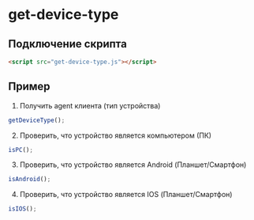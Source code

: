 # get-device-type
## Подключение скрипта
```html
<script src="get-device-type.js"></script>
```
## Пример
1) Получить agent клиента (тип устройства)
```js
getDeviceType();
```

2) Проверить, что устройство является компьютером (ПК)
```js
isPC();
```

3) Проверить, что устройство является Android (Планшет/Смартфон)
```js
isAndroid();
```

4) Проверить, что устройство является IOS (Планшет/Смартфон)
```js
isIOS();
```
